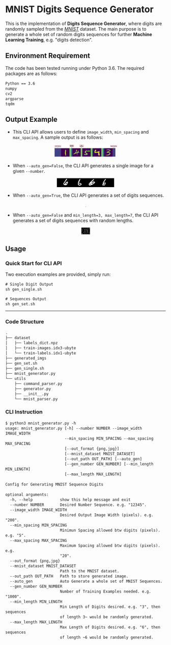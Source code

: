 # MNIST Digits Sequence Generator 
This is the implementation of **Digits Sequence Generator**, where digits are randomly sampled from the [*MNIST*](http://yann.lecun.com/exdb/mnist/) dataset. 
The main purpose is to generate a whole set of random digits sequences for further **Machine Learning Training**, e.g. "digits detection".


## Environment Requirement

The code has been tested running under Python 3.6. The required packages are as follows:

```
Python == 3.6
numpy
cv2
argparse
tqdm
```

## Output Example

- This CLI API allows users to define `image_width`, `min_spacing` and `max_spacing`. A sample output is as follows:
<p align="center">
<img src="./res/gen_example1.png" alt="example1" width="200" />
</p>

- When `--auto_gen=False`, the CLI API generates a single image for a given `--number`.
<p align="center">
<img src="./res/example_single.png" alt="example_single" />
</p>

- When `--auto_gen=True`, the CLI API generates a set of digits sequences.
<p align="center">
<img src="./res/example_seq.png" alt="example_seq" style="zoom:0.0001%;" />
</p>

- When `--auto_gen=False` and `min_length=3, max_length=7`, the CLI API generates a set of digits sequences with random lengths.
<p align="center">
<img src="./res/example_seq2.png" alt="example_seq2" style="zoom:15%;" />
</p>

## Usage

### Quick Start for CLI API
Two execution examples are provided, simply run:
```shell
# Single Digit Output
sh gen_single.sh
```

```shell
# Sequences Output
sh gen_set.sh
```

----

### Code Structure
```shell
.
├── dataset
│   ├── labels_dict.npz
│   ├── train-images.idx3-ubyte
│   └── train-labels.idx1-ubyte
├── generated_imgs
├── gen_set.sh
├── gen_single.sh
├── mnist_generator.py
└── utils
    ├── command_parser.py
    ├── generator.py
    ├── __init__.py
    └── mnist_parser.py

```

### CLI Instruction
```shell
$ python3 mnist_generator.py -h
usage: mnist_generator.py [-h] --number NUMBER --image_width IMAGE_WIDTH
                          --min_spacing MIN_SPACING --max_spacing MAX_SPACING
                          [--out_format {png,jpg}]
                          [--mnist_dataset MNIST_DATASET]
                          [--out_path OUT_PATH] [--auto_gen]
                          [--gen_number GEN_NUMBER] [--min_length MIN_LENGTH]
                          [--max_length MAX_LENGTH]

Config for Generating MNIST Sequence Digits

optional arguments:
  -h, --help            show this help message and exit
  --number NUMBER       Desired Number Sequence. e.g. "12345".
  --image_width IMAGE_WIDTH
                        Desired Output Image Width (pixels). e.g. "200".
  --min_spacing MIN_SPACING
                        Minimun Spacing allowed btw digits (pixels). e.g. "5".
  --max_spacing MAX_SPACING
                        Maximum Spacing allowed btw digits (pixels). e.g.
                        "20".
  --out_format {png,jpg}
  --mnist_dataset MNIST_DATASET
                        Path to the MNIST dataset.
  --out_path OUT_PATH   Path to store generated image.
  --auto_gen            Auto Generate a whole set of MNIST Sequences.
  --gen_number GEN_NUMBER
                        Number of Training Examples needed. e.g. "1000".
  --min_length MIN_LENGTH
                        Min Length of Digits desired. e.g. "3", then sequences
                        of length 3~ would be randomly generated.
  --max_length MAX_LENGTH
                        Max Length of Digits desired. e.g. "6", then sequences
                        of length ~6 would be randomly generated.
```

